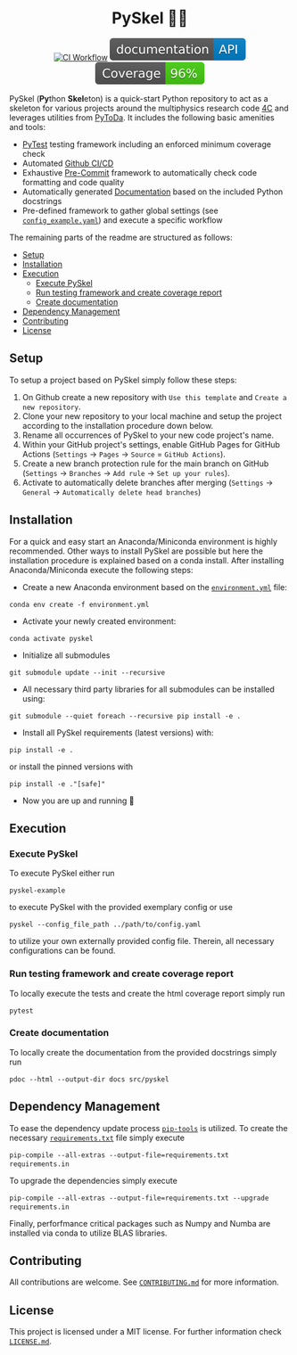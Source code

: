 <h1 align="center">
  PySkel 🐍🩻
</h1>

<div align="center">

[![CI Workflow](https://github.com/davidrudlstorfer/pyskel/actions/workflows/ci.yml/badge.svg)](https://github.com/davidrudlstorfer/pyskel/actions/workflows/ci.yml)
[![Documentation](https://raw.githubusercontent.com/davidrudlstorfer/pyskel/refs/heads/main/assets/badges/documentation.svg)](https://davidrudlstorfer.github.io/pyskel/)
[![Coverage badge](https://github.com/davidrudlstorfer/pyskel/raw/python-coverage-comment-action-data/badge.svg)](https://htmlpreview.github.io/?https://github.com/davidrudlstorfer/pyskel/blob/python-coverage-comment-action-data/htmlcov/index.html)

</div>

PySkel (**Py**thon **Skel**eton) is a quick-start Python repository to act as a skeleton for various projects around the multiphysics research code [4C](https://www.4c-multiphysics.org/) and leverages utilities from [PyToDa](https://github.com/davidrudlstorfer/pytoda). It includes the following basic amenities and tools:

- [PyTest](https://docs.pytest.org/) testing framework including an enforced minimum coverage check
- Automated [Github CI/CD](https://resources.github.com/devops/ci-cd/)
- Exhaustive [Pre-Commit](https://pre-commit.com) framework to automatically check code formatting and code quality
- Automatically generated [Documentation](https://pdoc.dev) based on the included Python docstrings
- Pre-defined framework to gather global settings (see [`config_example.yaml`](./src/pyskel/configs/config_example.yaml)) and execute a specific workflow

The remaining parts of the readme are structured as follows:

- [Setup](#setup)
- [Installation](#installation)
- [Execution](#execution)
  - [Execute PySkel](#execute-pyskel)
  - [Run testing framework and create coverage report](#run-testing-framework-and-create-coverage-report)
  - [Create documentation](#create-documentation)
- [Dependency Management](#dependency-management)
- [Contributing](#contributing)
- [License](#license)


## Setup

To setup a project based on PySkel simply follow these steps:

1. On Github create a new repository with `Use this template` and `Create a new repository`.
2. Clone your new repository to your local machine and setup the project according to the installation procedure down below.
3. Rename all occurrences of PySkel to your new code project's name.
4. Within your GitHub project's settings, enable GitHub Pages for GitHub Actions (`Settings` -> `Pages` -> `Source` = `GitHub Actions`).
5. Create a new branch protection rule for the main branch on GitHub (`Settings` -> `Branches` -> `Add rule` -> `Set up your rules`).
6. Activate to automatically delete branches after merging (`Settings` -> `General` -> `Automatically delete head branches`)

## Installation

For a quick and easy start an Anaconda/Miniconda environment is highly recommended. Other ways to install PySkel are possible but here the installation procedure is explained based on a conda install. After installing Anaconda/Miniconda
execute the following steps:

- Create a new Anaconda environment based on the [`environment.yml`](./environment.yml) file:
```
conda env create -f environment.yml
```

- Activate your newly created environment:
```
conda activate pyskel
```

- Initialize all submodules
```
git submodule update --init --recursive
```

- All necessary third party libraries for all submodules can be installed using:
```
git submodule --quiet foreach --recursive pip install -e .
```

- Install all PySkel requirements (latest versions) with:
```
pip install -e .
```
or install the pinned versions with
```
pip install -e ."[safe]"
```

- Now you are up and running 🎉

## Execution

### Execute PySkel

To execute PySkel either run

```
pyskel-example
```

to execute PySkel with the provided exemplary config or use

```
pyskel --config_file_path ../path/to/config.yaml
```

to utilize your own externally provided config file. Therein, all necessary configurations can be found.

### Run testing framework and create coverage report

To locally execute the tests and create the html coverage report simply run

```
pytest
```

### Create documentation

To locally create the documentation from the provided docstrings simply run

```
pdoc --html --output-dir docs src/pyskel
```

## Dependency Management

To ease the dependency update process [`pip-tools`](https://github.com/jazzband/pip-tools) is utilized. To create the necessary [`requirements.txt`](./requirements.txt) file simply execute

```
pip-compile --all-extras --output-file=requirements.txt requirements.in
```

To upgrade the dependencies simply execute

```
pip-compile --all-extras --output-file=requirements.txt --upgrade requirements.in
```

Finally, perforfmance critical packages such as Numpy and Numba are installed via conda to utilize BLAS libraries.

## Contributing

All contributions are welcome. See [`CONTRIBUTING.md`](./CONTRIBUTING.md) for more information.

## License

This project is licensed under a MIT license. For further information check [`LICENSE.md`](./LICENSE.md).
